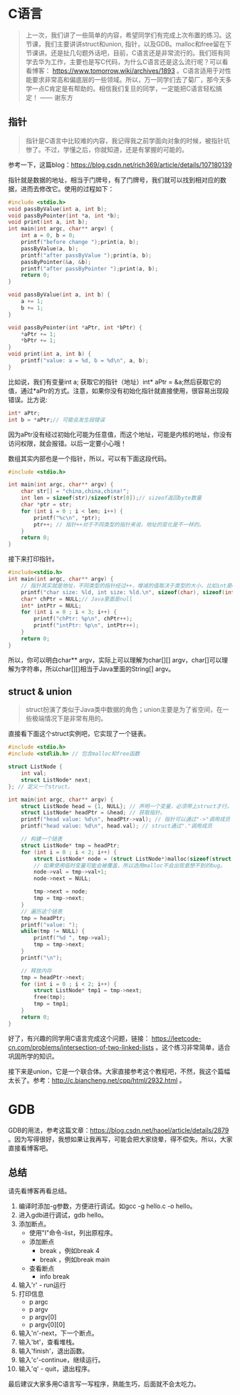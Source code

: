 # C语言
> 上一次，我们讲了一些简单的内容，希望同学们有完成上次布置的练习。这节课，我们主要讲讲struct和union, 指针，以及GDB。malloc和free留在下节课讲。还是扯几句题外话吧，目前，C语言还是非常流行的。我们班有同学去华为工作，主要也是写C代码，为什么C语言还是这么流行呢？可以看看博客： https://www.tomorrow.wiki/archives/1893 。C语言适用于对性能要求非常高和偏底层的一些领域。所以，万一同学们去了菊厂，那今天多学一点C肯定是有帮助的。相信我们复旦的同学，一定能把C语言轻松搞定！         —— 谢东方

## 指针
> 指针是C语言中比较难的内容，我记得我之前学面向对象的时候，被指针坑惨了。不过，学懂之后，你就知道，还是有掌握的可能的。

参考一下，这篇blog：https://blog.csdn.net/rich369/article/details/107180139

指针就是数据的地址，相当于门牌号，有了门牌号，我们就可以找到相对应的数据，进而去修改它。使用的过程如下：
```c
#include <stdio.h>
void passByValue(int a, int b);
void passByPointer(int *a, int *b);
void print(int a, int b);
int main(int argc, char** argv) {
    int a = 0, b = 0;
    printf("before change ");print(a, b);
    passByValue(a, b);
    printf("after passByValue ");print(a, b);
    passByPointer(&a, &b);
    printf("after passByPointer ");print(a, b);
    return 0;
}

void passByValue(int a, int b) {
    a += 1;
    b += 1;
}

void passByPointer(int *aPtr, int *bPtr) {
    *aPtr += 1;
    *bPtr += 1;
}
void print(int a, int b) {
    printf("value: a = %d, b = %d\n", a, b);
}
```
比如说，我们有变量int a; 获取它的指针（地址）int* aPtr = &a;然后获取它的值，通过*aPtr的方式。注意，如果你没有初始化指针就直接使用，很容易出现段错误。比方说:
```c
int* aPtr;
int b = *aPtr;// 可能会发生段错误
```
因为aPtr没有经过初始化可能为任意值，而这个地址，可能是内核的地址，你没有访问权限，就会报错。以后一定要小心哦！

数组其实内部也是一个指针，所以，可以有下面这段代码。
```c
#include <stdio.h>

int main(int argc, char** argv) {
    char str[] = "china,china,china!";
    int len = sizeof(str)/sizeof(str[0]);// sizeof返回byte数量
    char *ptr = str;
    for (int i = 0 ; i < len; i++) {
        printf("%c\n", *ptr);
        ptr++; // 指针++对于不同类型的指针来说，地址的变化是不一样的。
    }
    return 0;
}
```
接下来打印指针。
```c
#include<stdio.h>
int main(int argc, char** argv) {
    // 指针其实就是地址，不同类型的指针经过++，增减的值取决于类型的大小，比如int是4个字节，char是一个字节
    printf("char size: %ld, int size: %ld.\n", sizeof(char), sizeof(int));
    char* chPtr = NULL;// Java里面是null
    int* intPtr = NULL;
    for (int i = 0 ; i < 3; i++) {
        printf("chPtr: %p\n", chPtr++);
        printf("intPtr: %p\n", intPtr++);
    }
    return 0;
}
```

所以，你可以明白char** argv，实际上可以理解为char[][] argv，char[]可以理解为字符串，所以char[][]相当于Java里面的String[] argv。

## struct & union
> struct扮演了类似于Java类中数据的角色；union主要是为了省空间，在一些极端情况下是非常有用的。

直接看下面这个struct实例吧，它实现了一个链表。
```C
#include <stdio.h>
#include <stdlib.h> // 包含malloc和free函数

struct ListNode {
    int val;
    struct ListNode* next;
}; // 定义一个struct。

int main(int argc, char** argv) {
    struct ListNode head = {1, NULL}; // 声明一个变量，必须带上struct才行。
    struct ListNode* headPtr = &head; // 获取指针。
    printf("head value: %d\n", headPtr->val); // 指针可以通过"->"调用成员
    printf("head value: %d\n", head.val); // struct通过"."调用成员

    // 构建一个链表
    struct ListNode* tmp = headPtr;
    for (int i = 0 ; i < 2; i++) {
        struct ListNode* node = (struct ListNode*)malloc(sizeof(struct ListNode)); // 通过malloc在堆上分配空间。
        // 如果使用临时变量可能会被覆盖，所以选用malloc不会出现意想不到的bug。
        node->val = tmp->val+1;
        node->next = NULL;

        tmp->next = node;
        tmp = tmp->next;
    }
    // 遍历这个链表
    tmp = headPtr;
    printf("value: ");
    while(tmp != NULL) {
        printf("%d ", tmp->val);
        tmp = tmp->next;
    }
    printf("\n");

    // 释放内存
    tmp = headPtr->next;
    for (int i = 0 ; i < 2; i++) {
        struct ListNode* tmp1 = tmp->next;
        free(tmp);
        tmp = tmp1;
    }
    return 0;
}

```

好了，有兴趣的同学用C语言完成这个问题，链接： https://leetcode-cn.com/problems/intersection-of-two-linked-lists 。这个练习非常简单，适合巩固所学的知识。

接下来是union，它是一个联合体。大家直接参考这个教程吧，不然，我这个篇幅太长了。参考：http://c.biancheng.net/cpp/html/2932.html 。


# GDB
GDB的用法，参考这篇文章：https://blog.csdn.net/haoel/article/details/2879 。因为写得很好，我想如果让我再写，可能会把大家绕晕，得不偿失。所以，大家直接看博客吧。

## 总结
请先看博客再看总结。
1. 编译时添加-g参数，方便进行调试。如gcc -g hello.c -o hello。
2. 进入gdb进行调试，gdb hello。
3. 添加断点。
    * 使用"l"命令-list，列出原程序。
    * 添加断点
        - break <line-number>，例如break 4
        - break <function-name>，例如break main
    * 查看断点
        - info break
4. 输入'r' - run运行
5. 打印信息
    * p argc
    * p argv
    * p argv[0]
    * p argv[0][0]
6. 输入'n'-next，下一个断点。
7. 输入'bt'，查看堆栈。
8. 输入'finish'，退出函数。
9. 输入'c'-continue，继续运行。
10. 输入'q' - quit，退出程序。

最后建议大家多用C语言写一写程序，熟能生巧，后面就不会太吃力。